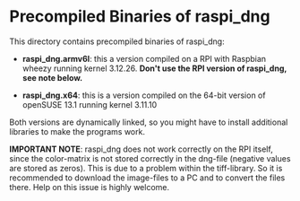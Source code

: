 Precompiled Binaries of raspi_dng
=================================

This directory contains precompiled binaries of raspi_dng:

  - **raspi_dng.armv6l**: this a version compiled on a RPI with
    Raspbian wheezy running kernel 3.12.26. **Don't use the RPI
    version of raspi_dng, see note below.**
    
  - **raspi_dng.x64**: this is a version compiled on the 64-bit
    version of openSUSE 13.1 running kernel 3.11.10

Both versions are dynamically linked, so you might have to install
additional libraries to make the programs work.

**IMPORTANT NOTE**: raspi_dng does not work correctly on the RPI itself, since
the color-matrix is not stored correctly in the dng-file (negative values
are stored as zeros). This is due to a problem within the tiff-library.
So it is recommended to download the image-files to a PC and to convert the
files there. Help on this issue is highly welcome.

